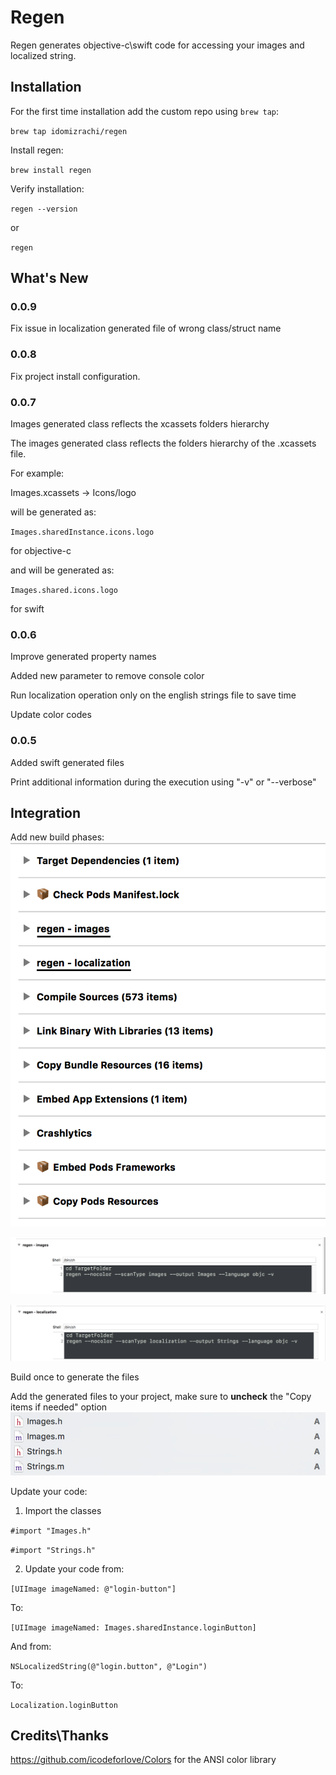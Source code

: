 # Regen
Regen generates objective-c\swift code for accessing your images and localized string.

## Installation

For the first time installation add the custom repo using `brew tap`:

`brew tap idomizrachi/regen`

Install regen:

`brew install regen`

Verify installation:

`regen --version`

or

`regen`

## What's New
### 0.0.9
Fix issue in localization generated file of wrong class/struct name

### 0.0.8
Fix project install configuration.

### 0.0.7
Images generated class reflects the xcassets folders hierarchy

The images generated class reflects the folders hierarchy of the .xcassets file.

For example:

Images.xcassets -> Icons/logo

will be generated as:

`Images.sharedInstance.icons.logo`

for objective-c

and will be generated as:

`Images.shared.icons.logo`

for swift

### 0.0.6
Improve generated property names

Added new parameter to remove console color

Run localization operation only on the english strings file to save time

Update color codes

### 0.0.5
Added swift generated files

Print additional information during the execution using "-v" or "--verbose"

## Integration
Add new build phases:
![alt text](https://raw.githubusercontent.com/idomizrachi/Regen/master/Screenshots/Build%20Phases.png "Build Phases")

![alt text](https://github.com/idomizrachi/Regen/raw/master/Screenshots/Build%20Phase%20-%20images.png "Build Phase - Images")

![alt text](https://github.com/idomizrachi/Regen/raw/master/Screenshots/Build%20Phase%20-%20localization.png "Build Phase - Localization")

Build once to generate the files

Add the generated files to your project, make sure to **uncheck** the "Copy items if needed" option
![alt text](https://raw.githubusercontent.com/idomizrachi/Regen/master/Screenshots/Generated%20files.png "Generated Files")

Update your code:
1. Import the classes

`#import "Images.h"`

`#import "Strings.h"`

2. Update your code from:

`[UIImage imageNamed: @"login-button"]`

To:

`[UIImage imageNamed: Images.sharedInstance.loginButton]`

And from:

`NSLocalizedString(@"login.button", @"Login")`

To:

`Localization.loginButton`


## Credits\Thanks
https://github.com/icodeforlove/Colors for the ANSI color library
